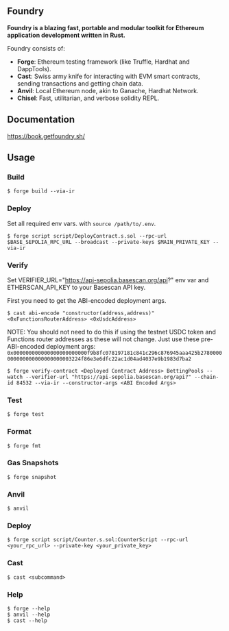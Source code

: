 ## Foundry

**Foundry is a blazing fast, portable and modular toolkit for Ethereum application development written in Rust.**

Foundry consists of:

-   **Forge**: Ethereum testing framework (like Truffle, Hardhat and DappTools).
-   **Cast**: Swiss army knife for interacting with EVM smart contracts, sending transactions and getting chain data.
-   **Anvil**: Local Ethereum node, akin to Ganache, Hardhat Network.
-   **Chisel**: Fast, utilitarian, and verbose solidity REPL.

## Documentation

https://book.getfoundry.sh/

## Usage

### Build

```shell
$ forge build --via-ir
```

### Deploy

Set all required env vars. with `source /path/to/.env`.

```shell
$ forge script script/DeployContract.s.sol --rpc-url $BASE_SEPOLIA_RPC_URL --broadcast --private-keys $MAIN_PRIVATE_KEY --via-ir
```

### Verify

Set VERIFIER_URL="https://api-sepolia.basescan.org/api?" env var and ETHERSCAN_API_KEY to your Basescan API key.

First you need to get the ABI-encoded deployment args.

```shell
$ cast abi-encode "constructor(address,address)" <0xFunctionsRouterAddress> <0xUsdcAddress>
```

NOTE: You should not need to do this if using the testnet USDC token and Functions router addresses as these will not change.
Just use these pre-ABI-encoded deployment args: `0x000000000000000000000000f9b8fc078197181c841c296c876945aaa425b2780000000000000000000000003224f86e3e6dfc22ac1d04ad4037e9b1983d7ba2`

```shell
$ forge verify-contract <Deployed Contract Address> BettingPools --watch --verifier-url "https://api-sepolia.basescan.org/api?" --chain-id 84532 --via-ir --constructor-args <ABI Encoded Args>
```

### Test

```shell
$ forge test
```

### Format

```shell
$ forge fmt
```

### Gas Snapshots

```shell
$ forge snapshot
```

### Anvil

```shell
$ anvil
```

### Deploy

```shell
$ forge script script/Counter.s.sol:CounterScript --rpc-url <your_rpc_url> --private-key <your_private_key>
```

### Cast

```shell
$ cast <subcommand>
```

### Help

```shell
$ forge --help
$ anvil --help
$ cast --help
```